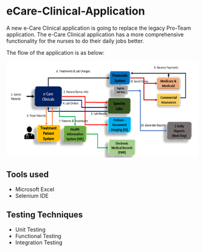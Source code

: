 # eCare-Clinical-Application
A new e-Care Clinical application is going to replace the legacy Pro-Team application. The e-Care Clinical application has a more comprehensive functionality for the nurses to do their daily jobs better.

The flow of the application is as below: 

![](https://github.com/jinalsapariya/eCare-Clinical-Application/blob/master/Picture1.png)

## Tools used

- Microsoft Excel 
- Selenium IDE 

## Testing Techniques 

- Unit Testing 
- Functional Testing 
- Integration Testing 

